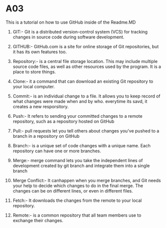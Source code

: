 # A03
This is a tutorial on how to use GitHub inside of the Readme.MD 

1. GIT:- Git is a distributed version-control system (VCS) for tracking changes in source code during software development.

2. GITHUB:- GitHub.com is a site for online storage of Git repositories, but it has its own features too.

3. Repository:- is a central file storage location. This may include multiple source code files, as well as other resources used by the program. It is a place to store things.

4. Clone:- it a command that can download an existing Git repository to your local computer.

5. Commit:- is an individual change to a file. It allows you to keep record of what changes were made when and by who. everytime its savd, it creates a new resporsitory.

6. Push:- It refers to sending your committed changes to a remote repository, such as a repository hosted on GitHub

7. Pull:- pull requests let you tell others about changes you've pushed to a branch in a repository on GitHub

8. Branch:- is a unique set of code changes with a unique name. Each repository can have one or more branches.

9. Merge:- merge command lets you take the independent lines of development created by git branch and integrate them into a 
single branch

10. Merge Conflict:- It canhappen when you merge branches, and Git needs your help to decide which changes to do in the final merge. The changes can be on different lines, or even in different files.

11. Fetch:- It downloads the changes from the remote to your local repository.

12. Remote:- is a common repository that all team members use to exchange their changes. 
